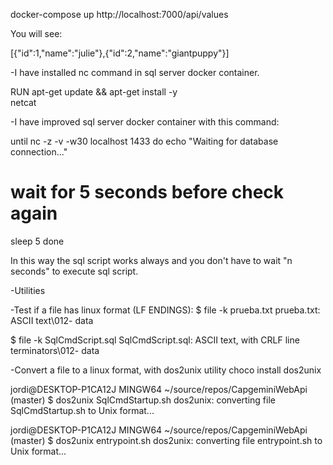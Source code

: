 docker-compose up
http://localhost:7000/api/values

You will see:

[{"id":1,"name":"julie"},{"id":2,"name":"giantpuppy"}]

-I have installed nc command in sql server docker 
container.

RUN apt-get update && apt-get install -y \
    netcat

-I have improved sql server docker container with this command:

until nc -z -v -w30 localhost 1433
do
  echo "Waiting for database connection..."
  # wait for 5 seconds before check again
  sleep 5
done

In this way the sql script works always and you don't
have to wait "n seconds" to execute sql script.

-Utilities

-Test if a file has linux format (LF ENDINGS):
$ file -k prueba.txt
prueba.txt: ASCII text\012- data

$ file -k SqlCmdScript.sql
SqlCmdScript.sql: ASCII text, with CRLF line terminators\012- data


-Convert a file to a linux format, with dos2unix utility
choco install dos2unix

jordi@DESKTOP-P1CA12J MINGW64 ~/source/repos/CapgeminiWebApi (master)
$ dos2unix SqlCmdStartup.sh
dos2unix: converting file SqlCmdStartup.sh to Unix format...

jordi@DESKTOP-P1CA12J MINGW64 ~/source/repos/CapgeminiWebApi (master)
$ dos2unix entrypoint.sh
dos2unix: converting file entrypoint.sh to Unix format...

